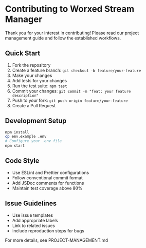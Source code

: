 # Contributing to Worxed Stream Manager

Thank you for your interest in contributing! Please read our project management guide and follow the established workflows.

## Quick Start
1. Fork the repository
2. Create a feature branch: `git checkout -b feature/your-feature`
3. Make your changes
4. Add tests for your changes
5. Run the test suite: `npm test`
6. Commit your changes: `git commit -m "feat: your feature description"`
7. Push to your fork: `git push origin feature/your-feature`
8. Create a Pull Request

## Development Setup
```bash
npm install
cp env.example .env
# Configure your .env file
npm start
```

## Code Style
- Use ESLint and Prettier configurations
- Follow conventional commit format
- Add JSDoc comments for functions
- Maintain test coverage above 80%

## Issue Guidelines
- Use issue templates
- Add appropriate labels
- Link to related issues
- Include reproduction steps for bugs

For more details, see PROJECT-MANAGEMENT.md
